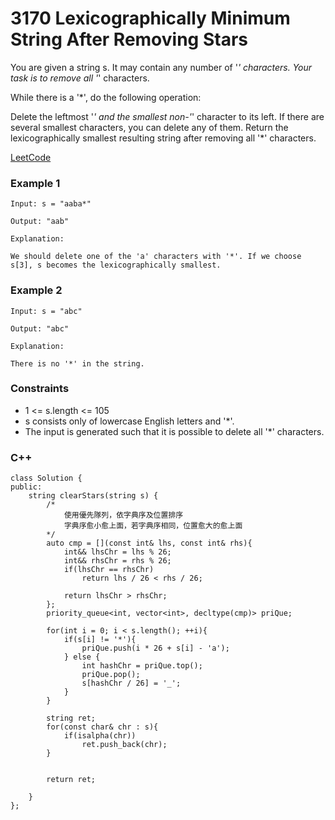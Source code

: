 # 3170 Lexicographically Minimum String After Removing Stars

You are given a string s. It may contain any number of '*' characters. Your task is to remove all '*' characters.

While there is a '*', do the following operation:

Delete the leftmost '*' and the smallest non-'*' character to its left. If there are several smallest characters, you can delete any of them.
Return the lexicographically smallest resulting string after removing all '*' characters.

[LeetCode](https://leetcode.cn/problems/lexicographically-minimum-string-after-removing-stars/)

### Example 1

```
Input: s = "aaba*"

Output: "aab"

Explanation:

We should delete one of the 'a' characters with '*'. If we choose s[3], s becomes the lexicographically smallest.
```

### Example 2

```
Input: s = "abc"

Output: "abc"

Explanation:

There is no '*' in the string.
```

### Constraints

* 1 <= s.length <= 105
* s consists only of lowercase English letters and '*'.
* The input is generated such that it is possible to delete all '*' characters.


### C++ 

```
class Solution {
public:
    string clearStars(string s) {
        /*
            使用優先隊列，依字典序及位置排序
            字典序愈小愈上面，若字典序相同，位置愈大的愈上面
        */
        auto cmp = [](const int& lhs, const int& rhs){
            int&& lhsChr = lhs % 26;
            int&& rhsChr = rhs % 26;
            if(lhsChr == rhsChr)
                return lhs / 26 < rhs / 26;
            
            return lhsChr > rhsChr;
        };
        priority_queue<int, vector<int>, decltype(cmp)> priQue;

        for(int i = 0; i < s.length(); ++i){
            if(s[i] != '*'){
                priQue.push(i * 26 + s[i] - 'a');
            } else {
                int hashChr = priQue.top();
                priQue.pop();
                s[hashChr / 26] = '_';
            }
        }

        string ret;
        for(const char& chr : s){
            if(isalpha(chr))
                ret.push_back(chr);
        }


        return ret;
        
    }
};
```
